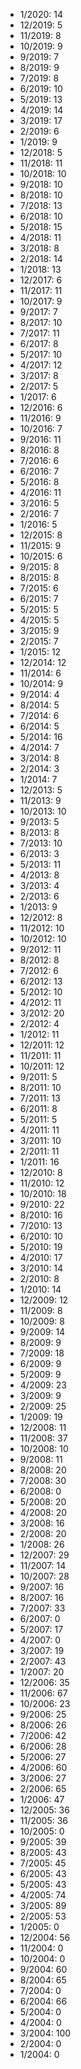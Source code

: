 *  1/2020: 14
*  12/2019: 5
*  11/2019: 8
*  10/2019: 9
*  9/2019: 7
*  8/2019: 9
*  7/2019: 8
*  6/2019: 10
*  5/2019: 13
*  4/2019: 14
*  3/2019: 17
*  2/2019: 6
*  1/2019: 9
*  12/2018: 5
*  11/2018: 11
*  10/2018: 10
*  9/2018: 10
*  8/2018: 10
*  7/2018: 13
*  6/2018: 10
*  5/2018: 15
*  4/2018: 11
*  3/2018: 8
*  2/2018: 14
*  1/2018: 13
*  12/2017: 6
*  11/2017: 11
*  10/2017: 9
*  9/2017: 7
*  8/2017: 10
*  7/2017: 11
*  6/2017: 8
*  5/2017: 10
*  4/2017: 12
*  3/2017: 8
*  2/2017: 5
*  1/2017: 6
*  12/2016: 6
*  11/2016: 9
*  10/2016: 7
*  9/2016: 11
*  8/2016: 8
*  7/2016: 6
*  6/2016: 7
*  5/2016: 8
*  4/2016: 11
*  3/2016: 5
*  2/2016: 7
*  1/2016: 5
*  12/2015: 8
*  11/2015: 9
*  10/2015: 6
*  9/2015: 8
*  8/2015: 8
*  7/2015: 6
*  6/2015: 7
*  5/2015: 5
*  4/2015: 5
*  3/2015: 9
*  2/2015: 7
*  1/2015: 12
*  12/2014: 12
*  11/2014: 6
*  10/2014: 9
*  9/2014: 4
*  8/2014: 5
*  7/2014: 6
*  6/2014: 5
*  5/2014: 16
*  4/2014: 7
*  3/2014: 8
*  2/2014: 3
*  1/2014: 7
*  12/2013: 5
*  11/2013: 9
*  10/2013: 10
*  9/2013: 5
*  8/2013: 8
*  7/2013: 10
*  6/2013: 3
*  5/2013: 11
*  4/2013: 8
*  3/2013: 4
*  2/2013: 6
*  1/2013: 9
*  12/2012: 8
*  11/2012: 10
*  10/2012: 10
*  9/2012: 11
*  8/2012: 8
*  7/2012: 6
*  6/2012: 13
*  5/2012: 10
*  4/2012: 11
*  3/2012: 20
*  2/2012: 4
*  1/2012: 11
*  12/2011: 12
*  11/2011: 11
*  10/2011: 12
*  9/2011: 5
*  8/2011: 10
*  7/2011: 13
*  6/2011: 8
*  5/2011: 5
*  4/2011: 11
*  3/2011: 10
*  2/2011: 11
*  1/2011: 16
*  12/2010: 8
*  11/2010: 12
*  10/2010: 18
*  9/2010: 22
*  8/2010: 16
*  7/2010: 13
*  6/2010: 10
*  5/2010: 19
*  4/2010: 17
*  3/2010: 14
*  2/2010: 8
*  1/2010: 14
*  12/2009: 12
*  11/2009: 8
*  10/2009: 8
*  9/2009: 14
*  8/2009: 9
*  7/2009: 18
*  6/2009: 9
*  5/2009: 9
*  4/2009: 23
*  3/2009: 9
*  2/2009: 25
*  1/2009: 19
*  12/2008: 11
*  11/2008: 37
*  10/2008: 10
*  9/2008: 11
*  8/2008: 20
*  7/2008: 30
*  6/2008: 0
*  5/2008: 20
*  4/2008: 20
*  3/2008: 16
*  2/2008: 20
*  1/2008: 26
*  12/2007: 29
*  11/2007: 14
*  10/2007: 28
*  9/2007: 16
*  8/2007: 16
*  7/2007: 33
*  6/2007: 0
*  5/2007: 17
*  4/2007: 0
*  3/2007: 19
*  2/2007: 43
*  1/2007: 20
*  12/2006: 35
*  11/2006: 67
*  10/2006: 23
*  9/2006: 25
*  8/2006: 26
*  7/2006: 42
*  6/2006: 28
*  5/2006: 27
*  4/2006: 60
*  3/2006: 27
*  2/2006: 65
*  1/2006: 47
*  12/2005: 36
*  11/2005: 36
*  10/2005: 0
*  9/2005: 39
*  8/2005: 43
*  7/2005: 45
*  6/2005: 43
*  5/2005: 43
*  4/2005: 74
*  3/2005: 89
*  2/2005: 53
*  1/2005: 0
*  12/2004: 56
*  11/2004: 0
*  10/2004: 0
*  9/2004: 60
*  8/2004: 65
*  7/2004: 0
*  6/2004: 66
*  5/2004: 0
*  4/2004: 0
*  3/2004: 100
*  2/2004: 0
*  1/2004: 0